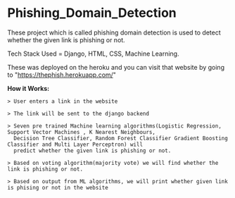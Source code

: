 # Phishing_Domain_Detection


These project which is called phishing domain detection is used to detect whether the given link is phishing or not. 

Tech Stack Used = Django, HTML, CSS, Machine Learning.

These was deployed on the heroku and you can visit that website by going to "https://thephish.herokuapp.com/"

**How it Works:** 
```
> User enters a link in the website

> The link will be sent to the django backend

> Seven pre trained Machine learning algorithms(Logistic Regression, Support Vector Machines , K Nearest Neighbours,
  Decision Tree Classifier, Random Forest Classifier Gradient Boosting Classifier and Multi Layer Perceptron) will 
  predict whether the given link is phishing or not.
  
> Based on voting algorithm(majority vote) we will find whether the link is phishing or not.   

> Based on output from ML algorithms, we will print whether given link is phising or not in the website

```
